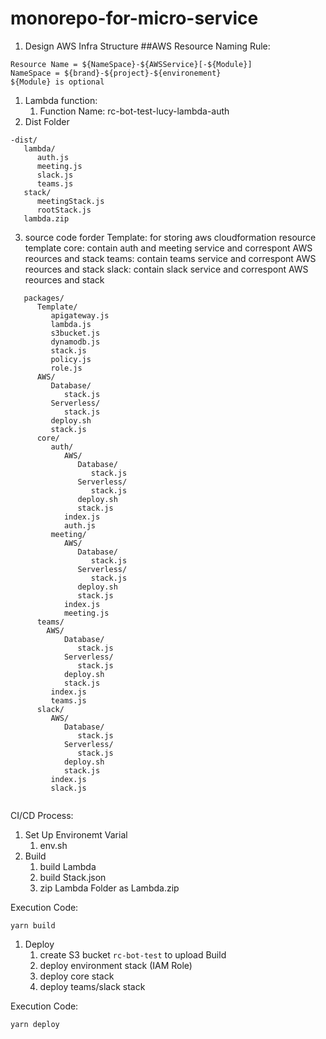 # monorepo-for-micro-service
1. Design AWS Infra Structure
##AWS Resource Naming Rule: 
```
Resource Name = ${NameSpace}-${AWSService}[-${Module}]
NameSpace = ${brand}-${project}-${environement}
${Module} is optional
```
1. Lambda function:
   1. Function Name: rc-bot-test-lucy-lambda-auth
2. Dist Folder
```
-dist/
   lambda/
      auth.js
      meeting.js
      slack.js
      teams.js
   stack/
      meetingStack.js
      rootStack.js
   lambda.zip
```   
3. source code forder
Template: for storing aws cloudformation resource template
core: contain auth and meeting service and correspont AWS reources and stack
teams: contain teams service and correspont AWS reources and stack
slack: contain slack service and correspont AWS reources and stack
```
   packages/
      Template/
         apigateway.js
         lambda.js
         s3bucket.js
         dynamodb.js
         stack.js
         policy.js
         role.js
      AWS/
         Database/
            stack.js
         Serverless/
            stack.js   
         deploy.sh
         stack.js
      core/
         auth/
            AWS/
               Database/
                  stack.js
               Serverless/
                  stack.js   
               deploy.sh
               stack.js
            index.js
            auth.js
         meeting/
            AWS/
               Database/
                  stack.js
               Serverless/
                  stack.js   
               deploy.sh
               stack.js
            index.js
            meeting.js
      teams/
        AWS/
            Database/
               stack.js
            Serverless/
               stack.js   
            deploy.sh
            stack.js
         index.js
         teams.js
      slack/
         AWS/
            Database/
               stack.js
            Serverless/
               stack.js   
            deploy.sh
            stack.js
         index.js
         slack.js


```

CI/CD
Process:
  1. Set Up Environemt Varial
     1. env.sh
  2. Build
     1. build Lambda
     2. build Stack.json
     3. zip Lambda Folder as Lambda.zip
   
Execution Code:
```
yarn build
```

  1. Deploy
     1. create S3 bucket `rc-bot-test` to upload Build
     2. deploy environment stack (IAM Role)
     3. deploy core stack
     4. deploy teams/slack stack

Execution Code:
```
yarn deploy
```




